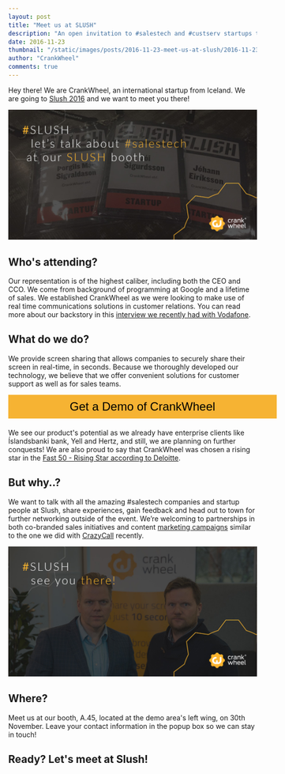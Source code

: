 ```yaml
---
layout: post
title: "Meet us at SLUSH"
description: "An open invitation to #salestech and #custserv startups to meet and discuss growth strategies during SLUSH in Helsinki on 30 NOV 2016."
date: 2016-11-23
thumbnail: "/static/images/posts/2016-11-23-meet-us-at-slush/2016-11-23-meet-us-at-slush.jpg"
author: "CrankWheel"
comments: true
---
```


Hey there! We are CrankWheel, an international startup from Iceland. We are going to [Slush 2016](http://www.slush.org/) and we want to meet you there!

<div class="wp-caption aligncenter noLightbox">
<img class="responsive-img" src="/static/images/posts/2016-11-23-meet-us-at-slush/2016-11-23-meet-us-at-slush.jpg" alt="CrankWheel at Slush 2016" />
</div>

## Who's attending?

Our representation is of the highest caliber, including both the CEO and CCO. We come from background of programming at Google and a lifetime of sales. We established CrankWheel as we were looking to make use of real time communications solutions in customer relations. You can read more about our backstory in this [interview we recently had with Vodafone](http://crankwheel.com/interview-with-vodafone-startup-success-in-the-land-of-ice-and-fire/).

## What do we do?

We provide screen sharing that allows companies to securely share their screen in real-time, in seconds. Because we thoroughly developed our technology, we believe that we offer convenient solutions for customer support as well as for sales teams.

<style>
	.btn-signup {
		padding-top: 11px !important;
		border-radius: 0px !important;
		background-color: #f6b333;
		text-align: center;
		padding: 10px 20px !important;
		border: 0px !important;
		width: 100%;
		margin-bottom: 20px;
	}
	.btn-signup a {
		color: black !important;
		font-family: 'Titillium Web', sans-serif;
		font-size: 24px !important;
		font-weight: normal !important;
	}
</style>
<div class="btn-signup"><a style="cursor: pointer;" class="crankwheel-com-showu-launch-button">Get a Demo of CrankWheel</a></div>

We see our product's potential as we already have enterprise clients like Íslandsbanki bank, Yell and Hertz, and still, we are planning on further conquests! We are also proud to say that CrankWheel was chosen a rising star in the [Fast 50 - Rising Star according to Deloitte](http://crankwheel.com/Deloitte-fast-50-Rising-Star-CrankWheel/).

## But why..?

We want to talk with all the amazing #salestech companies and startup people at Slush, share experiences, gain feedback and head out to town for further networking outside of the event. We’re welcoming to partnerships in both co-branded sales initiatives and content [marketing campaigns](http://crankwheel.com/Screen-sharing-meets-telesales/) similar to the one we did with [CrazyCall](http://www.crazycall.com) recently.

<div class="wp-caption aligncenter noLightbox">
<img class="responsive-img" src="/static/images/posts/2016-11-23-meet-us-at-slush/slush-see-you-there.jpg" alt="Slush 2016" />
</div>

## Where?

Meet us at our booth, A.45, located at the demo area's left wing, on 30th November. Leave your contact information in the popup box so we can stay in touch!

## Ready? Let's meet at Slush!

